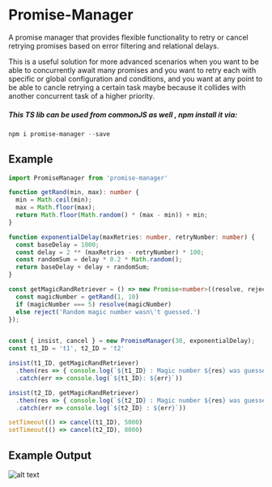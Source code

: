 # Promise-Manager
A promise manager that provides flexible functionality to retry or cancel retrying promises based on error filtering and relational delays.

This is a useful solution for more advanced scenarios when you want to be able to concurrently await many promises and you want to retry each with specific or global configuration and conditions, and you want at any point to be able to cancle retrying a certain task maybe because it collides with another concurrent task of a higher priority.

##### This TS lib can be used from commonJS as well , npm install it via:
```powershell
npm i promise-manager --save
```
## Example
```typescript
import PromiseManager from 'promise-manager'

function getRand(min, max): number {
  min = Math.ceil(min);
  max = Math.floor(max);
  return Math.floor(Math.random() * (max - min)) + min;
}

function exponentialDelay(maxRetries: number, retryNumber: number) {
  const baseDelay = 1000;
  const delay = 2 ** (maxRetries - retryNumber) * 100;
  const randomSum = delay * 0.2 * Math.random();
  return baseDelay + delay + randomSum;
}

const getMagicRandRetriever = () => new Promise<number>((resolve, reject) => {
  const magicNumber = getRand(1, 10)
  if (magicNumber === 5) resolve(magicNumber)
  else reject('Random magic number wasn\'t guessed.')
});


const { insist, cancel } = new PromiseManager(30, exponentialDelay);
const t1_ID = 't1', t2_ID = 't2'

insist(t1_ID, getMagicRandRetriever)
  .then(res => { console.log(`${t1_ID} : Magic number ${res} was guessed!`) })
  .catch(err => console.log(`${t1_ID}: ${err}`))

insist(t2_ID, getMagicRandRetriever)
  .then(res => { console.log(`${t2_ID} : Magic number ${res} was guessed!`) })
  .catch(err => console.log(`${t2_ID} : ${err}`))

setTimeout(() => cancel(t1_ID), 5000)
setTimeout(() => cancel(t2_ID), 8000)
```
## Example Output

![alt text](https://puu.sh/BDVac/4ac57cac6a.png "Example Output")
